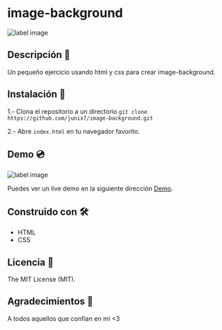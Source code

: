 # image-background

![label image](https://img.shields.io/badge/status-in%20progress-yellow)

## Descripción 📝️
 Un pequeño ejercicio usando html y css para crear image-background. 


## Instalación 🔧️

1.- Clona el repositorio a un directorio
```git clone https://github.com/junix7/image-background.git ```

2.- Abre ```index.html``` en tu navegador favorito.

## Demo 💿️
![label image](https://github.com/junix7/image-background/blob/master/images/preview.png)

Puedes ver un live demo en la siguiente dirección [Demo](https://junix7.github.io/image-background/).

## Construido con 🛠️
- HTML
- CSS


## Licencia 📃️

The MIT License (MIT).

## Agradecimientos 🎁️

A todos aquellos que confian en mí <3
